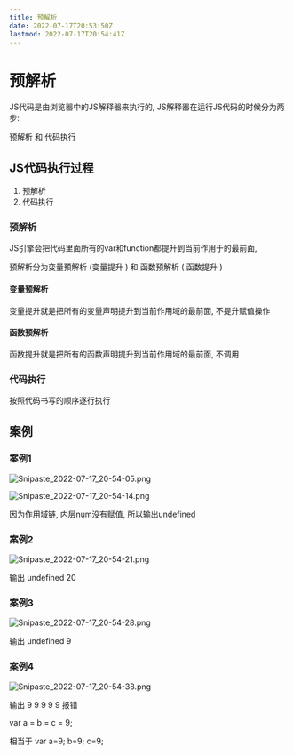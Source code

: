 ```yaml
---
title: 预解析
date: 2022-07-17T20:53:50Z
lastmod: 2022-07-17T20:54:41Z
---
```


# 预解析

JS代码是由浏览器中的JS解释器来执行的, JS解释器在运行JS代码的时候分为两步:

预解析 和 代码执行

## JS代码执行过程

1. 预解析
2. 代码执行

### 预解析

JS引擎会把代码里面所有的var和function都提升到当前作用于的最前面,

预解析分为变量预解析 (变量提升 ) 和 函数预解析 ( 函数提升 )

#### 变量预解析

变量提升就是把所有的变量声明提升到当前作用域的最前面, 不提升赋值操作

#### 函数预解析

函数提升就是把所有的函数声明提升到当前作用域的最前面, 不调用

### 代码执行

按照代码书写的顺序逐行执行

## 案例

### 案例1

![Snipaste_2022-07-17_20-54-05.png](assets/Snipaste_2022-07-17_20-54-05-20220717205408-tooxnjk.png)

![Snipaste_2022-07-17_20-54-14.png](assets/Snipaste_2022-07-17_20-54-14-20220717205416-ss2sd3t.png)

因为作用域链, 内层num没有赋值, 所以输出undefined

### 案例2

![Snipaste_2022-07-17_20-54-21.png](assets/Snipaste_2022-07-17_20-54-21-20220717205423-5ftuxak.png)

输出 undefined 20

### 案例3

![Snipaste_2022-07-17_20-54-28.png](assets/Snipaste_2022-07-17_20-54-28-20220717205431-wsp14gq.png)

输出 undefined 9

### 案例4

![Snipaste_2022-07-17_20-54-38.png](assets/Snipaste_2022-07-17_20-54-38-20220717205441-zi1bvps.png)

输出 9 9 9  9 9 报错

var a = b = c = 9;

相当于 var a=9; b=9; c=9;
